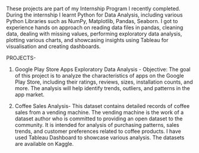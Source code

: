 These projects are part of my Internship Program I recently completed. 
During the internship I learnt Python for Data Analysis, including various Python Libraries such as NumPy, Matplotlib, Pandas, Seaborn.
I got to experience hands on approach on reading data files in pandas, cleaning data, dealing with missing values, performing exploratory data analysis, plotting various charts, and showcasing insights using Tableau for visualisation and creating dashboards.

PROJECTS-
1) Google Play Store Apps Exploratory Data Analysis -
Objective:
The goal of this project is to analyze the characteristics of apps on the Google Play Store, including their ratings, reviews, sizes, installation counts, and more. The analysis will help identify trends, outliers, and patterns in the app market.

2) Coffee Sales Analysis-
 This dataset contains detailed records of coffee sales from a vending machine.
The vending machine is the work of a dataset author who is committed to providing an open dataset to the
community.
It is intended for analysis of purchasing patterns, sales trends, and customer preferences related to coffee products.
I have used Tableau Dashboard to showcase various analysis.
The datasets are available on Kaggle.
